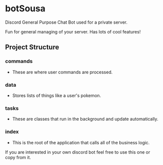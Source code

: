 # botSousa
Discord General Purpose Chat Bot used for a private server.

Fun for general managing of your server. Has lots of cool features!

## Project Structure
 ### commands
 - These are where user commands are processed.
 ### data
 - Stores lists of things like a user's pokemon.
 ### tasks
 - These are classes that run in the background and update automatically.
 ### index
 - This is the root of the application that calls all of the business logic.

If you are interested in your own discord bot feel free to use this one or copy from it.